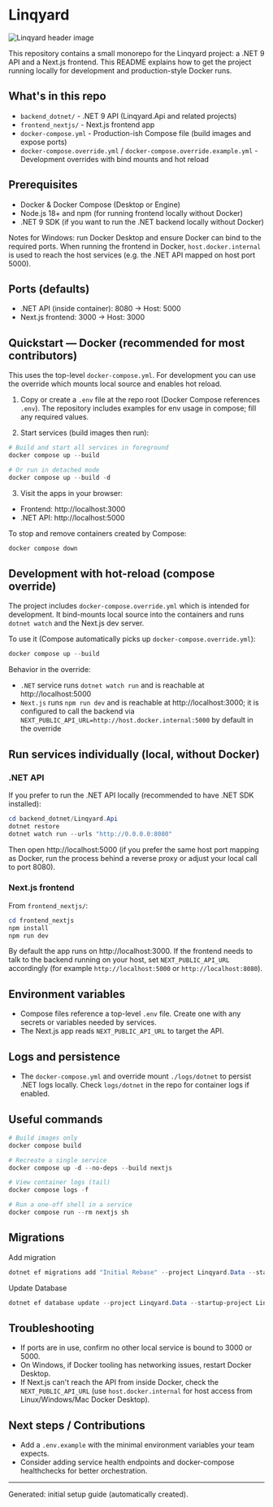 # Linqyard

![Linqyard header image](https://linqyard.com/images/blogs/introducing-linqyard.jpg)

This repository contains a small monorepo for the Linqyard project: a .NET 9 API and a Next.js frontend. This README explains how to get the project running locally for development and production-style Docker runs.

## What's in this repo

- `backend_dotnet/` - .NET 9 API (Linqyard.Api and related projects)
- `frontend_nextjs/` - Next.js frontend app
- `docker-compose.yml` - Production-ish Compose file (build images and expose ports)
- `docker-compose.override.yml` / `docker-compose.override.example.yml` - Development overrides with bind mounts and hot reload

## Prerequisites

- Docker & Docker Compose (Desktop or Engine)
- Node.js 18+ and npm (for running frontend locally without Docker)
- .NET 9 SDK (if you want to run the .NET backend locally without Docker)


Notes for Windows: run Docker Desktop and ensure Docker can bind to the required ports. When running the frontend in Docker, `host.docker.internal` is used to reach the host services (e.g. the .NET API mapped on host port 5000).

## Ports (defaults)

- .NET API (inside container): 8080 -> Host: 5000
- Next.js frontend: 3000 -> Host: 3000

## Quickstart — Docker (recommended for most contributors)

This uses the top-level `docker-compose.yml`. For development you can use the override which mounts local source and enables hot reload.

1. Copy or create a `.env` file at the repo root (Docker Compose references `.env`). The repository includes examples for env usage in compose; fill any required values.

2. Start services (build images then run):

```powershell
# Build and start all services in foreground
docker compose up --build

# Or run in detached mode
docker compose up --build -d
```

3. Visit the apps in your browser:

- Frontend: http://localhost:3000
- .NET API: http://localhost:5000


To stop and remove containers created by Compose:

```powershell
docker compose down
```

## Development with hot-reload (compose override)

The project includes `docker-compose.override.yml` which is intended for development. It bind-mounts local source into the containers and runs `dotnet watch` and the Next.js dev server.

To use it (Compose automatically picks up `docker-compose.override.yml`):

```powershell
docker compose up --build
```

Behavior in the override:

- `.NET` service runs `dotnet watch run` and is reachable at http://localhost:5000
- `Next.js` runs `npm run dev` and is reachable at http://localhost:3000; it is configured to call the backend via `NEXT_PUBLIC_API_URL=http://host.docker.internal:5000` by default in the override

## Run services individually (local, without Docker)

### .NET API

If you prefer to run the .NET API locally (recommended to have .NET SDK installed):

```powershell
cd backend_dotnet/Linqyard.Api
dotnet restore
dotnet watch run --urls "http://0.0.0.0:8080"
```

Then open http://localhost:5000 (if you prefer the same host port mapping as Docker, run the process behind a reverse proxy or adjust your local call to port 8080).

### Next.js frontend

From `frontend_nextjs/`:

```powershell
cd frontend_nextjs
npm install
npm run dev
```

By default the app runs on http://localhost:3000. If the frontend needs to talk to the backend running on your host, set `NEXT_PUBLIC_API_URL` accordingly (for example `http://localhost:5000` or `http://localhost:8080`).

## Environment variables

- Compose files reference a top-level `.env` file. Create one with any secrets or variables needed by services.
- The Next.js app reads `NEXT_PUBLIC_API_URL` to target the API.


## Logs and persistence

- The `docker-compose.yml` and override mount `./logs/dotnet` to persist .NET logs locally. Check `logs/dotnet` in the repo for container logs if enabled.

## Useful commands

```powershell
# Build images only
docker compose build

# Recreate a single service
docker compose up -d --no-deps --build nextjs

# View container logs (tail)
docker compose logs -f

# Run a one-off shell in a service
docker compose run --rm nextjs sh
```

## Migrations

Add migration

```powershell
dotnet ef migrations add "Initial Rebase" --project Linqyard.Data --startup-project Linqyard.Api
```

Update Database

```powershell
dotnet ef database update --project Linqyard.Data --startup-project Linqyard.Api
```

## Troubleshooting

- If ports are in use, confirm no other local service is bound to 3000 or 5000.
- On Windows, if Docker tooling has networking issues, restart Docker Desktop.
- If Next.js can't reach the API from inside Docker, check the `NEXT_PUBLIC_API_URL` (use `host.docker.internal` for host access from Linux/Windows/Mac Docker Desktop).

## Next steps / Contributions

- Add a `.env.example` with the minimal environment variables your team expects.
- Consider adding service health endpoints and docker-compose healthchecks for better orchestration.

---
Generated: initial setup guide (automatically created).